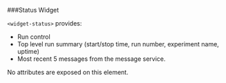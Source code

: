 ###Status Widget

`<widget-status>` provides:
 - Run control
 - Top level run summary (start/stop time, run number, experiment name, uptime)
 - Most recent 5 messages from the message service.

No attributes are exposed on this element.
